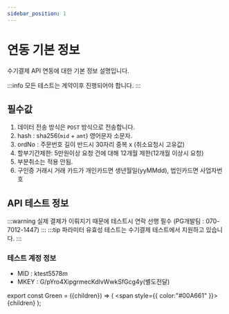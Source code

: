 ```yaml
---
sidebar_position: 1
---
```


# 연동 기본 정보

수기결제 API 연동에 대한 기본 정보 설명입니다.

:::info
모든 테스트는 계약이후 진행되어야 합니다.
:::

## 필수값

1. 데이터 전송 방식은 <Green>`POST`</Green> 방식으로 전송합니다.
2. hash : sha256(`mid` + `amt`) 영어문자 소문자.
3. ordNo : 주문번호 길이 반드시 30자리 중복 x (취소요청시 고유값)
4. 할부기간제한: 5만원이상 요청 건에 대해 12개월 제한(12개월 이상시 요청)
5. 부분취소는 적용 안됨.
6. 구인증 거래시 거래 카드가 개인카드면 생년월일(yyMMdd), 법인카드면 사업자번호

## API 테스트 정보
:::warning
실제 결제가 이뤄지기 때문에 테스트시 연락 선행 필수 (PG개발팀 : 070-7012-1447)
:::
:::tip
파라미터 유효성 테스트는 수기결제 테스트에서 지원하고 있습니다.
:::
### 테스트 계정 정보

- MID : ktest5578m
- MKEY : G/pYro4XipgrmecKdlvWwkSfGcg4y(별도전달)

export const Green = ({children}) => (
<span
style={{
color:"#00A661"
}}>
{children}
</span>
);

[//]: # (Create a file at `src/pages/my-react-page.js`:)

[//]: # ()
[//]: # (```jsx title="src/pages/my-react-page.js")

[//]: # (import React from 'react';)

[//]: # (import Layout from '@theme/Layout';)

[//]: # ()
[//]: # (export default function MyReactPage&#40;&#41; {)

[//]: # (  return &#40;)

[//]: # (    <Layout>)

[//]: # (      <h1>My React page</h1>)

[//]: # (      <p>This is a React page</p>)

[//]: # (    </Layout>)

[//]: # (  &#41;;)

[//]: # (})

[//]: # (```)

[//]: # ()
[//]: # (A new page is now available at [http://localhost:3000/my-react-page]&#40;http://localhost:3000/my-react-page&#41;.)

[//]: # ()
[//]: # (## Create your first Markdown Page)

[//]: # ()
[//]: # (Create a file at `src/pages/my-markdown-page.md`:)

[//]: # ()
[//]: # (```mdx title="src/pages/my-markdown-page.md")

[//]: # (# My Markdown page)

[//]: # ()
[//]: # (This is a Markdown page)

[//]: # (```)

[//]: # ()
[//]: # (A new page is now available at [http://localhost:3000/my-markdown-page]&#40;http://localhost:3000/my-markdown-page&#41;.)
